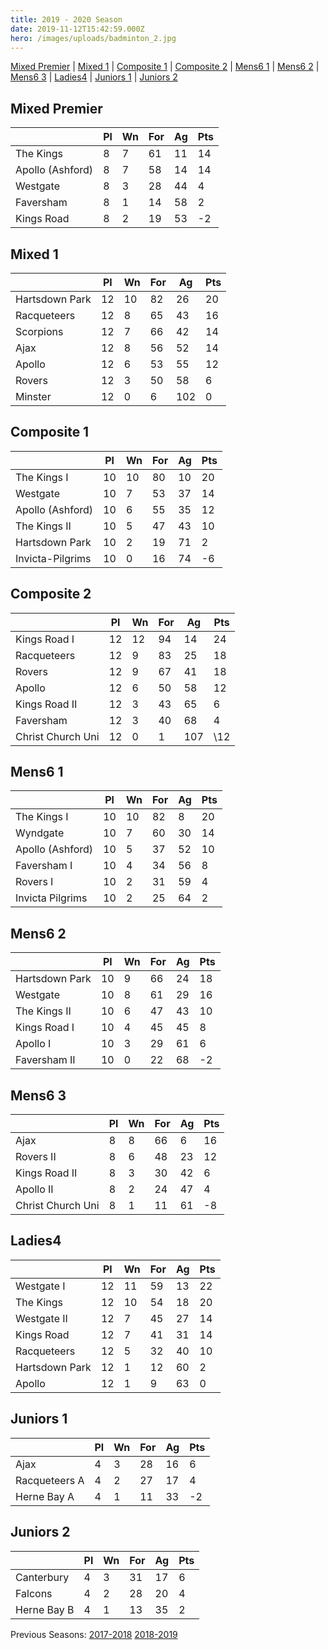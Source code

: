 ```yaml
---
title: 2019 - 2020 Season
date: 2019-11-12T15:42:59.000Z
hero: /images/uploads/badminton_2.jpg
---
```

[Mixed Premier](#mixed-premier) | [Mixed 1](#mixed-1) | [Composite 1](#composite-1) | [Composite 2](#composite-2) | [Mens6 1](#mens6-1) | [Mens6 2](#mens6-2) | [Mens6 3](#mens6-3) | [Ladies4](#ladies4) | [Juniors 1](#juniors-1) | [Juniors 2](#juniors-2)

## Mixed Premier

|                  | Pl  | Wn  | For | Ag  | Pts |
| ---------------- | --- | --- | --- | --- | --- |
| The Kings        | 8   | 7   | 61  | 11  | 14  |
| Apollo (Ashford) | 8   | 7   | 58  | 14  | 14  |
| Westgate         | 8   | 3   | 28  | 44  | 4   |
| Faversham        | 8   | 1   | 14  | 58  | 2   |
| Kings Road       | 8   | 2   | 19  | 53  | \-2 |

## Mixed 1

|                | Pl  | Wn  | For | Ag  | Pts |
| -------------- | --- | --- | --- | --- | --- |
| Hartsdown Park | 12  | 10  | 82  | 26  | 20  |
| Racqueteers    | 12  | 8   | 65  | 43  | 16  |
| Scorpions      | 12  | 7   | 66  | 42  | 14  |
| Ajax           | 12  | 8   | 56  | 52  | 14  |
| Apollo         | 12  | 6   | 53  | 55  | 12  |
| Rovers         | 12  | 3   | 50  | 58  | 6   |
| Minster        | 12  | 0   | 6   | 102 | 0   |

## Composite 1

|                  | Pl  | Wn  | For | Ag  | Pts |
| ---------------- | --- | --- | --- | --- | --- |
| The Kings I      | 10  | 10  | 80  | 10  | 20  |
| Westgate         | 10  | 7   | 53  | 37  | 14  |
| Apollo (Ashford) | 10  | 6   | 55  | 35  | 12  |
| The Kings II     | 10  | 5   | 47  | 43  | 10  |
| Hartsdown Park   | 10  | 2   | 19  | 71  | 2   |
| Invicta-Pilgrims | 10  | 0   | 16  | 74  | \-6 |

## Composite 2

|                   | Pl  | Wn  | For | Ag  | Pts |
| ----------------- | --- | --- | --- | --- | --- |
| Kings Road I      | 12  | 12  | 94  | 14  | 24  |
| Racqueteers       | 12  | 9   | 83  | 25  | 18  |
| Rovers            | 12  | 9   | 67  | 41  | 18  |
| Apollo            | 12  | 6   | 50  | 58  | 12  |
| Kings Road II     | 12  | 3   | 43  | 65  | 6   |
| Faversham         | 12  | 3   | 40  | 68  | 4   |
| Christ Church Uni | 12  | 0   | 1   | 107 | \12 |

## Mens6 1

|                  | Pl  | Wn  | For | Ag  | Pts |
| ---------------- | --- | --- | --- | --- | --- |
| The Kings I      | 10  | 10  | 82  | 8   | 20  |
| Wyndgate         | 10  | 7   | 60  | 30  | 14  |
| Apollo (Ashford) | 10  | 5   | 37  | 52  | 10  |
| Faversham I      | 10  | 4   | 34  | 56  | 8   |
| Rovers I         | 10  | 2   | 31  | 59  | 4   |
| Invicta Pilgrims | 10  | 2   | 25  | 64  | 2   |

## Mens6 2

|                | Pl  | Wn  | For | Ag  | Pts |
| -------------- | --- | --- | --- | --- | --- |
| Hartsdown Park | 10  | 9   | 66  | 24  | 18  |
| Westgate       | 10  | 8   | 61  | 29  | 16  |
| The Kings II   | 10  | 6   | 47  | 43  | 10  |
| Kings Road I   | 10  | 4   | 45  | 45  | 8   |
| Apollo I       | 10  | 3   | 29  | 61  | 6   |
| Faversham II   | 10  | 0   | 22  | 68  | \-2 |

## Mens6 3

|                   | Pl  | Wn  | For | Ag  | Pts |
| ----------------- | --- | --- | --- | --- | --- |
| Ajax              | 8   | 8   | 66  | 6   | 16  |
| Rovers II         | 8   | 6   | 48  | 23  | 12  |
| Kings Road II     | 8   | 3   | 30  | 42  | 6   |
| Apollo II         | 8   | 2   | 24  | 47  | 4   |
| Christ Church Uni | 8   | 1   | 11  | 61  | \-8 |

## Ladies4

|                | Pl  | Wn  | For | Ag  | Pts |
| -------------- | --- | --- | --- | --- | --- |
| Westgate I     | 12  | 11  | 59  | 13  | 22  |
| The Kings      | 12  | 10  | 54  | 18  | 20  |
| Westgate II    | 12  | 7   | 45  | 27  | 14  |
| Kings Road     | 12  | 7   | 41  | 31  | 14  |
| Racqueteers    | 12  | 5   | 32  | 40  | 10  |
| Hartsdown Park | 12  | 1   | 12  | 60  | 2   |
| Apollo         | 12  | 1   | 9   | 63  | 0   |

## Juniors 1

|               | Pl  | Wn  | For | Ag  | Pts |
| ------------- | --- | --- | --- | --- | --- |
| Ajax          | 4   | 3   | 28  | 16  | 6   |
| Racqueteers A | 4   | 2   | 27  | 17  | 4   |
| Herne Bay A   | 4   | 1   | 11  | 33  | \-2 |

## Juniors 2

|             | Pl  | Wn  | For | Ag  | Pts |
| ----------- | --- | --- | --- | --- | --- |
| Canterbury  | 4   | 3   | 31  | 17  | 6   |
| Falcons     | 4   | 2   | 28  | 20  | 4   |
| Herne Bay B | 4   | 1   | 13  | 35  | 2   |

Previous Seasons: [2017-2018](/tables/season-2017-2018) [2018-2019](/tables/season-2018-2019)
